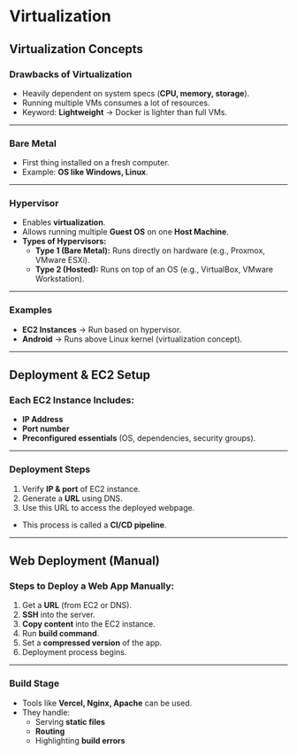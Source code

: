 # Virtualization

## Virtualization Concepts

### Drawbacks of Virtualization
- Heavily dependent on system specs (**CPU, memory, storage**).  
- Running multiple VMs consumes a lot of resources.  
- Keyword: **Lightweight** → Docker is lighter than full VMs.  

---

### Bare Metal
- First thing installed on a fresh computer.  
- Example: **OS like Windows, Linux**.  

---

### Hypervisor
- Enables **virtualization**.  
- Allows running multiple **Guest OS** on one **Host Machine**.  
- **Types of Hypervisors:**
  - **Type 1 (Bare Metal):** Runs directly on hardware (e.g., Proxmox, VMware ESXi).  
  - **Type 2 (Hosted):** Runs on top of an OS (e.g., VirtualBox, VMware Workstation).  

---

### Examples
- **EC2 Instances** → Run based on hypervisor.  
- **Android** → Runs above Linux kernel (virtualization concept).  

          

---

## Deployment & EC2 Setup

### Each EC2 Instance Includes:
- **IP Address**  
- **Port number**  
- **Preconfigured essentials** (OS, dependencies, security groups).  

---

### Deployment Steps
1. Verify **IP & port** of EC2 instance.  
2. Generate a **URL** using DNS.  
3. Use this URL to access the deployed webpage.  

- This process is called a **CI/CD pipeline**.  

---

## Web Deployment (Manual)

### Steps to Deploy a Web App Manually:
1. Get a **URL** (from EC2 or DNS).  
2. **SSH** into the server.  
3. **Copy content** into the EC2 instance.  
4. Run **build command**.  
5. Set a **compressed version** of the app.  
6. Deployment process begins.  

---

### Build Stage
- Tools like **Vercel, Nginx, Apache** can be used.  
- They handle:
  - Serving **static files**  
  - **Routing**  
  - Highlighting **build errors**  




